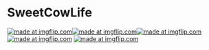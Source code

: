 # SweetCowLife




<a href="https://imgflip.com/gif/2eo1rv"><img src="https://i.imgflip.com/2eo1rv.gif" title="made at imgflip.com"      href="https://imgflip.com/gif/2eo1u2"><img src="https://i.imgflip.com/2eo1u2.gif" title="made at imgflip.com"    href="https://imgflip.com/gif/2eo1vt"><img src="https://i.imgflip.com/2eo1vt.gif" title="made at imgflip.com"   href="https://imgflip.com/gif/2eo1xn"><img src="https://i.imgflip.com/2eo1xn.gif" title="made at imgflip.com"/></a> <a href="https://imgflip.com/gif/2eo1vt"><img src="https://i.imgflip.com/2eo1vt.gif" title="made at imgflip.com"/></a>       






